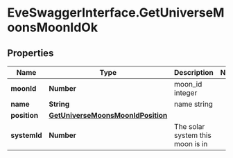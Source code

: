 # EveSwaggerInterface.GetUniverseMoonsMoonIdOk

## Properties
Name | Type | Description | Notes
------------ | ------------- | ------------- | -------------
**moonId** | **Number** | moon_id integer | 
**name** | **String** | name string | 
**position** | [**GetUniverseMoonsMoonIdPosition**](GetUniverseMoonsMoonIdPosition.md) |  | 
**systemId** | **Number** | The solar system this moon is in | 


